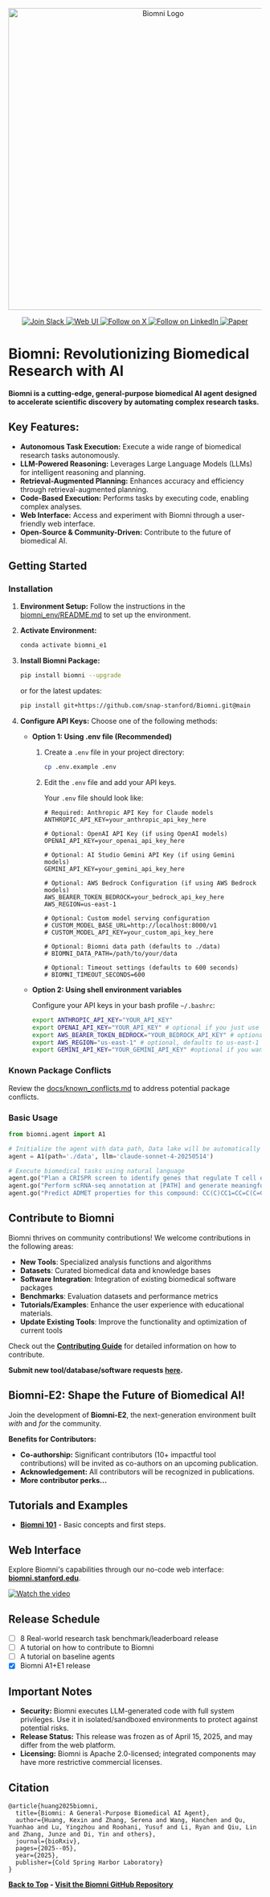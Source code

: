 <!-- Biomni: A General-Purpose Biomedical AI Agent -->
<p align="center">
  <img src="./figs/biomni_logo.png" alt="Biomni Logo" width="600px" />
</p>

<p align="center">
<a href="https://join.slack.com/t/biomnigroup/shared_invite/zt-38dat07mc-mmDIYzyCrNtV4atULTHRiw">
<img src="https://img.shields.io/badge/Join-Slack-4A154B?style=for-the-badge&logo=slack" alt="Join Slack" />
</a>
<a href="https://biomni.stanford.edu">
<img src="https://img.shields.io/badge/Try-Web%20UI-blue?style=for-the-badge" alt="Web UI" />
</a>
<a href="https://x.com/ProjectBiomni">
<img src="https://img.shields.io/badge/Follow-on%20X-black?style=for-the-badge&logo=x" alt="Follow on X" />
</a>
<a href="https://www.linkedin.com/company/project-biomni">
<img src="https://img.shields.io/badge/Follow-LinkedIn-0077B5?style=for-the-badge&logo=linkedin" alt="Follow on LinkedIn" />
</a>
<a href="https://www.biorxiv.org/content/10.1101/2025.05.30.656746v1">
<img src="https://img.shields.io/badge/Read-Paper-green?style=for-the-badge" alt="Paper" />
</a>
</p>

# Biomni: Revolutionizing Biomedical Research with AI

**Biomni is a cutting-edge, general-purpose biomedical AI agent designed to accelerate scientific discovery by automating complex research tasks.**

## Key Features:

*   **Autonomous Task Execution:** Execute a wide range of biomedical research tasks autonomously.
*   **LLM-Powered Reasoning:** Leverages Large Language Models (LLMs) for intelligent reasoning and planning.
*   **Retrieval-Augmented Planning:** Enhances accuracy and efficiency through retrieval-augmented planning.
*   **Code-Based Execution:** Performs tasks by executing code, enabling complex analyses.
*   **Web Interface:** Access and experiment with Biomni through a user-friendly web interface.
*   **Open-Source & Community-Driven:** Contribute to the future of biomedical AI.

## Getting Started

### Installation

1.  **Environment Setup:** Follow the instructions in the [biomni\_env/README.md](biomni_env/README.md) to set up the environment.
2.  **Activate Environment:**
    ```bash
    conda activate biomni_e1
    ```
3.  **Install Biomni Package:**
    ```bash
    pip install biomni --upgrade
    ```
    or for the latest updates:
    ```bash
    pip install git+https://github.com/snap-stanford/Biomni.git@main
    ```

4.  **Configure API Keys:** Choose one of the following methods:

    *   **Option 1: Using .env file (Recommended)**

        1.  Create a `.env` file in your project directory:
            ```bash
            cp .env.example .env
            ```
        2.  Edit the `.env` file and add your API keys.

            Your `.env` file should look like:
            ```env
            # Required: Anthropic API Key for Claude models
            ANTHROPIC_API_KEY=your_anthropic_api_key_here

            # Optional: OpenAI API Key (if using OpenAI models)
            OPENAI_API_KEY=your_openai_api_key_here

            # Optional: AI Studio Gemini API Key (if using Gemini models)
            GEMINI_API_KEY=your_gemini_api_key_here

            # Optional: AWS Bedrock Configuration (if using AWS Bedrock models)
            AWS_BEARER_TOKEN_BEDROCK=your_bedrock_api_key_here
            AWS_REGION=us-east-1

            # Optional: Custom model serving configuration
            # CUSTOM_MODEL_BASE_URL=http://localhost:8000/v1
            # CUSTOM_MODEL_API_KEY=your_custom_api_key_here

            # Optional: Biomni data path (defaults to ./data)
            # BIOMNI_DATA_PATH=/path/to/your/data

            # Optional: Timeout settings (defaults to 600 seconds)
            # BIOMNI_TIMEOUT_SECONDS=600
            ```

    *   **Option 2: Using shell environment variables**

        Configure your API keys in your bash profile `~/.bashrc`:

        ```bash
        export ANTHROPIC_API_KEY="YOUR_API_KEY"
        export OPENAI_API_KEY="YOUR_API_KEY" # optional if you just use Claude
        export AWS_BEARER_TOKEN_BEDROCK="YOUR_BEDROCK_API_KEY" # optional for AWS Bedrock models
        export AWS_REGION="us-east-1" # optional, defaults to us-east-1 for Bedrock
        export GEMINI_API_KEY="YOUR_GEMINI_API_KEY" #optional if you want to use a gemini model
        ```

### Known Package Conflicts

Review the [docs/known\_conflicts.md](./docs/known_conflicts.md) to address potential package conflicts.

### Basic Usage

```python
from biomni.agent import A1

# Initialize the agent with data path, Data lake will be automatically downloaded on first run (~11GB)
agent = A1(path='./data', llm='claude-sonnet-4-20250514')

# Execute biomedical tasks using natural language
agent.go("Plan a CRISPR screen to identify genes that regulate T cell exhaustion, generate 32 genes that maximize the perturbation effect.")
agent.go("Perform scRNA-seq annotation at [PATH] and generate meaningful hypothesis")
agent.go("Predict ADMET properties for this compound: CC(C)CC1=CC=C(C=C1)C(C)C(=O)O")
```

## Contribute to Biomni

Biomni thrives on community contributions!  We welcome contributions in the following areas:

*   **New Tools**: Specialized analysis functions and algorithms
*   **Datasets**: Curated biomedical data and knowledge bases
*   **Software Integration**: Integration of existing biomedical software packages
*   **Benchmarks**: Evaluation datasets and performance metrics
*   **Tutorials/Examples**:  Enhance the user experience with educational materials.
*   **Update Existing Tools**: Improve the functionality and optimization of current tools

Check out the **[Contributing Guide](CONTRIBUTION.md)** for detailed information on how to contribute.

**Submit new tool/database/software requests [here](https://forms.gle/nu2n1unzAYodTLVj6).**

## Biomni-E2: Shape the Future of Biomedical AI!

Join the development of **Biomni-E2**, the next-generation environment built *with* and *for* the community.

**Benefits for Contributors:**

*   **Co-authorship:** Significant contributors (10+ impactful tool contributions) will be invited as co-authors on an upcoming publication.
*   **Acknowledgement:** All contributors will be recognized in publications.
*   **More contributor perks...**

## Tutorials and Examples

*   **[Biomni 101](./tutorials/biomni_101.ipynb)** - Basic concepts and first steps.

## Web Interface

Explore Biomni's capabilities through our no-code web interface: **[biomni.stanford.edu](https://biomni.stanford.edu)**.

[![Watch the video](https://img.youtube.com/vi/E0BRvl23hLs/maxresdefault.jpg)](https://youtu.be/E0BRvl23hLs)

## Release Schedule

*   [ ] 8 Real-world research task benchmark/leaderboard release
*   [ ] A tutorial on how to contribute to Biomni
*   [ ] A tutorial on baseline agents
*   [x] Biomni A1+E1 release

## Important Notes

*   **Security:** Biomni executes LLM-generated code with full system privileges. Use it in isolated/sandboxed environments to protect against potential risks.
*   **Release Status:**  This release was frozen as of April 15, 2025, and may differ from the web platform.
*   **Licensing:** Biomni is Apache 2.0-licensed; integrated components may have more restrictive commercial licenses.

## Citation

```
@article{huang2025biomni,
  title={Biomni: A General-Purpose Biomedical AI Agent},
  author={Huang, Kexin and Zhang, Serena and Wang, Hanchen and Qu, Yuanhao and Lu, Yingzhou and Roohani, Yusuf and Li, Ryan and Qiu, Lin and Zhang, Junze and Di, Yin and others},
  journal={bioRxiv},
  pages={2025--05},
  year={2025},
  publisher={Cold Spring Harbor Laboratory}
}
```

**[Back to Top](#) - [Visit the Biomni GitHub Repository](https://github.com/snap-stanford/Biomni)**